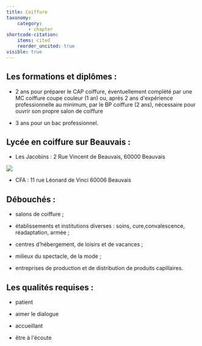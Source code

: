 ```yaml
---
title: Coiffure
taxonomy:
    category:
        - chapter
shortcode-citation:
    items: cited
    reorder_uncited: true
visible: true
---
```



## Les formations et diplômes :

* 2 ans pour préparer le CAP coiffure, éventuellement complété par une MC coiffure coupe couleur (1 an) ou, après 2 ans d'expérience
professionnelle au minimum, par le BP coiffure (2 ans), nécessaire pour ouvrir son propre salon de coiffure 

* 3 ans pour un bac professionnel.

## Lycée en coiffure sur Beauvais : 

* Les Jacobins : 2 Rue Vincent de Beauvais, 60000 Beauvais

![](http://lille.aujourdhui.fr/uploads/assets/evenements/recto_flyer/2017/09/1235256_jep-visite-commentee-du-lycee-lycee-des-jacobins-journees-du-patrimoine-2017.jpg)

* CFA : 11 rue Léonard de Vinci 60006 Beauvais

## Débouchés :

* salons de coiffure ;

* établissements et institutions diverses : soins, cure,convalescence, réadaptation, armée ;

* centres d’hébergement, de loisirs et de vacances ;

* milieux du spectacle, de la mode ;

* entreprises de production et de distribution de produits capillaires.


## Les qualités requises :

* patient

* aimer le dialogue

* accueillant

* être à l'écoute

